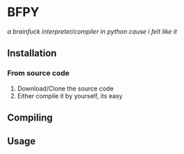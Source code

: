 # BFPY
*a brainfuck interpreter/compiler in python cause i felt like it*

## Installation
### From source code
1. Download/Clone the source code
2. Either compile it by yourself, its easy

## Compiling

## Usage
